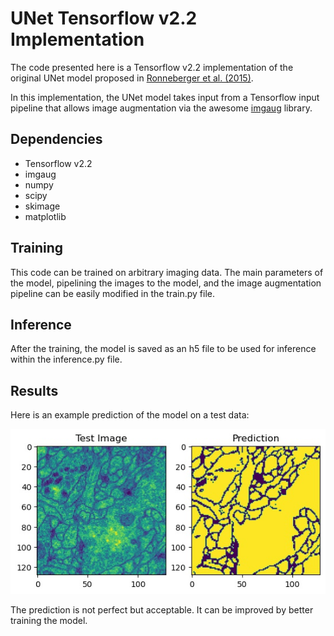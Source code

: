 # UNet Tensorflow v2.2 Implementation

The code presented here is a Tensorflow v2.2 implementation of the original UNet model proposed in [Ronneberger et al. (2015)](Ronneberger2015.pdf).

In this implementation, the UNet model takes input from a Tensorflow input pipeline that allows image augmentation via the awesome [imgaug](https://github.com/aleju/imgaug) library.

## Dependencies
- Tensorflow v2.2
- imgaug
- numpy
- scipy
- skimage
- matplotlib

## Training
This code can be trained on arbitrary imaging data. The main parameters of the model, pipelining the images to the model, and the image augmentation pipeline can be easily modified in the train.py file.

## Inference
After the training, the model is saved as an h5 file to be used for inference within the inference.py file.

## Results
Here is an example prediction of the model on a test data:

![Unseen image during the training](./Result.jpg)

The prediction is not perfect but acceptable. It can be improved by better training the model.